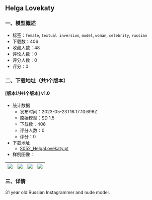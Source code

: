## Helga Lovekaty
### 一、模型概述

- 标签：`female`, `textual inversion`, `model`, `woman`, `celebrity`, `russian`
- 下载数：406
- 收藏人数：48
- 评论人数：0
- 评分人数：0
- 评分：0

### 二、下载地址（共1个版本）

#### [版本1/共1个版本] v1.0

- 统计数据
  - 发布时间：2023-05-23T16:17:10.696Z
  - 原始模型：SD 1.5
  - 下载数：406
  - 评分人数：0
  - 评分：0
- 下载地址
  - [S052_HelgaLovekaty.pt](https://civitai.com/api/download/models/79019)
- 样例图像：

| <img src="https://image.civitai.com/xG1nkqKTMzGDvpLrqFT7WA/458acb96-8256-4360-ab03-f7ca5fefe440/width=450/885789.jpeg" /> | <img src="https://image.civitai.com/xG1nkqKTMzGDvpLrqFT7WA/b1210aa6-d12a-4c8e-86fd-2c29da0a4293/width=450/885791.jpeg" /> | <img src="https://image.civitai.com/xG1nkqKTMzGDvpLrqFT7WA/0a337544-d1fe-4b2a-8210-e12f4fa33641/width=450/885793.jpeg" /> | <img src="https://image.civitai.com/xG1nkqKTMzGDvpLrqFT7WA/bb64e854-865a-40e8-a0a3-323027589238/width=450/885796.jpeg" /> |
| ---- | ---- | ---- | ---- |


### 三、详情
<p>31 year old Russian Instagrammer and nude model.</p>